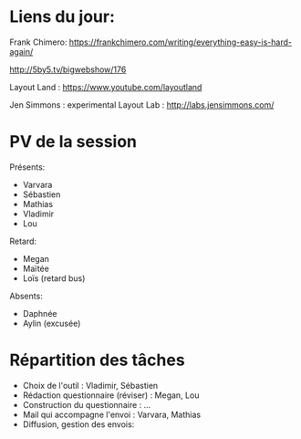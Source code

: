 # Liens du jour:

Frank Chimero: https://frankchimero.com/writing/everything-easy-is-hard-again/

http://5by5.tv/bigwebshow/176

Layout Land : https://www.youtube.com/layoutland

Jen Simmons : experimental Layout Lab : http://labs.jensimmons.com/

# PV de la session

Présents:
- Varvara
- Sébastien
- Mathias
- Vladimir
- Lou

Retard:
- Megan
- Maïtée
- Loïs (retard bus)

Absents:

- Daphnée
- Aylin (excusée)

# Répartition des tâches

- Choix de l'outil : Vladimir, Sébastien
- Rédaction questionnaire (réviser) : Megan, Lou
- Construction du questionnaire : ...
- Mail qui accompagne l'envoi : Varvara, Mathias
- Diffusion, gestion des envois: 